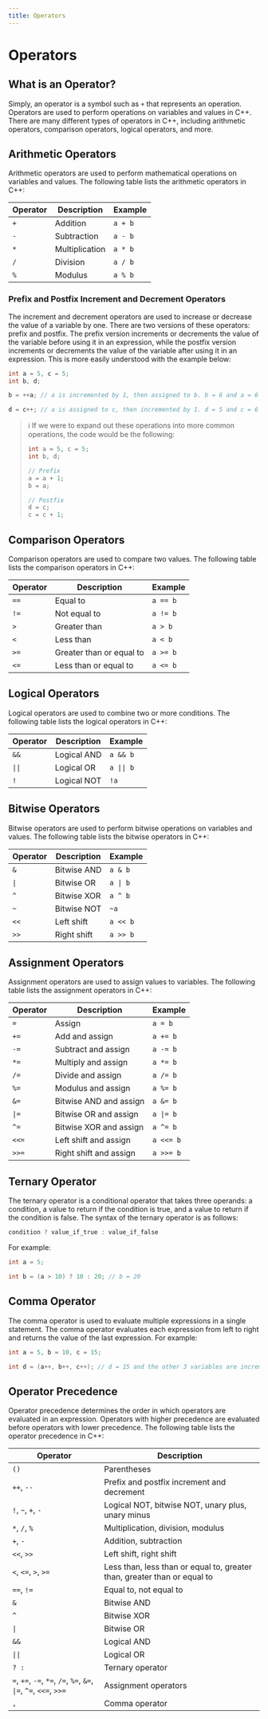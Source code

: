 ```yaml
---
title: Operators
---
```


# Operators

## What is an Operator?

Simply, an operator is a symbol such as `+` that represents an operation. Operators are used to perform operations on variables and values in C++. There are many different types of operators in C++, including arithmetic operators, comparison operators, logical operators, and more.

## Arithmetic Operators

Arithmetic operators are used to perform mathematical operations on variables and values. The following table lists the arithmetic operators in C++:

| Operator | Description    | Example |
| -------- | -------------- | ------- |
| `+`      | Addition       | `a + b` |
| `-`      | Subtraction    | `a - b` |
| `*`      | Multiplication | `a * b` |
| `/`      | Division       | `a / b` |
| `%`      | Modulus        | `a % b` |

### Prefix and Postfix Increment and Decrement Operators

The increment and decrement operators are used to increase or decrease the value of a variable by one. There are two versions of these operators: prefix and postfix. The prefix version increments or decrements the value of the variable before using it in an expression, while the postfix version increments or decrements the value of the variable after using it in an expression. This is more easily understood with the example below:

```cpp
int a = 5, c = 5;
int b, d;

b = ++a; // a is incremented by 1, then assigned to b. b = 6 and a = 6

d = c++; // a is assigned to c, then incremented by 1. d = 5 and c = 6
```

> ℹ️
> If we were to expand out these operations into more common operations, the code would be the following:
>
> ```cpp
> int a = 5, c = 5;
> int b, d;
>
> // Prefix
> a = a + 1;
> b = a;
>
> // Postfix
> d = c;
> c = c + 1;
> ```

## Comparison Operators

Comparison operators are used to compare two values. The following table lists the comparison operators in C++:

| Operator | Description              | Example  |
| -------- | ------------------------ | -------- |
| `==`     | Equal to                 | `a == b` |
| `!=`     | Not equal to             | `a != b` |
| `>`      | Greater than             | `a > b`  |
| `<`      | Less than                | `a < b`  |
| `>=`     | Greater than or equal to | `a >= b` |
| `<=`     | Less than or equal to    | `a <= b` |

## Logical Operators

Logical operators are used to combine two or more conditions. The following table lists the logical operators in C++:

| Operator | Description | Example    |
| -------- | ----------- | ---------- |
| `&&`     | Logical AND | `a && b`   |
| `\|\|`   | Logical OR  | `a \|\| b` |
| `!`      | Logical NOT | `!a`       |

## Bitwise Operators

Bitwise operators are used to perform bitwise operations on variables and values. The following table lists the bitwise operators in C++:

| Operator | Description | Example  |
| -------- | ----------- | -------- |
| `&`      | Bitwise AND | `a & b`  |
| `\|`     | Bitwise OR  | `a \| b` |
| `^`      | Bitwise XOR | `a ^ b`  |
| `~`      | Bitwise NOT | `~a`     |
| `<<`     | Left shift  | `a << b` |
| `>>`     | Right shift | `a >> b` |

## Assignment Operators

Assignment operators are used to assign values to variables. The following table lists the assignment operators in C++:

| Operator | Description            | Example   |
| -------- | ---------------------- | --------- |
| `=`      | Assign                 | `a = b`   |
| `+=`     | Add and assign         | `a += b`  |
| `-=`     | Subtract and assign    | `a -= b`  |
| `*=`     | Multiply and assign    | `a *= b`  |
| `/=`     | Divide and assign      | `a /= b`  |
| `%=`     | Modulus and assign     | `a %= b`  |
| `&=`     | Bitwise AND and assign | `a &= b`  |
| `\|=`    | Bitwise OR and assign  | `a \|= b` |
| `^=`     | Bitwise XOR and assign | `a ^= b`  |
| `<<=`    | Left shift and assign  | `a <<= b` |
| `>>=`    | Right shift and assign | `a >>= b` |

## Ternary Operator

The ternary operator is a conditional operator that takes three operands: a condition, a value to return if the condition is true, and a value to return if the condition is false. The syntax of the ternary operator is as follows:

```cpp
condition ? value_if_true : value_if_false
```

For example:

```cpp
int a = 5;

int b = (a > 10) ? 10 : 20; // b = 20
```

## Comma Operator

The comma operator is used to evaluate multiple expressions in a single statement. The comma operator evaluates each expression from left to right and returns the value of the last expression. For example:

```cpp
int a = 5, b = 10, c = 15;

int d = (a++, b++, c++); // d = 15 and the other 3 variables are incremented by 1
```

## Operator Precedence

Operator precedence determines the order in which operators are evaluated in an expression. Operators with higher precedence are evaluated before operators with lower precedence. The following table lists the operator precedence in C++:

| Operator                                                           | Description                                                              |
| ------------------------------------------------------------------ | ------------------------------------------------------------------------ |
| `()`                                                               | Parentheses                                                              |
| `++`, `--`                                                         | Prefix and postfix increment and decrement                               |
| `!`, `~`, `+`, `-`                                                 | Logical NOT, bitwise NOT, unary plus, unary minus                        |
| `*`, `/`, `%`                                                      | Multiplication, division, modulus                                        |
| `+`, `-`                                                           | Addition, subtraction                                                    |
| `<<`, `>>`                                                         | Left shift, right shift                                                  |
| `<`, `<=`, `>`, `>=`                                               | Less than, less than or equal to, greater than, greater than or equal to |
| `==`, `!=`                                                         | Equal to, not equal to                                                   |
| `&`                                                                | Bitwise AND                                                              |
| `^`                                                                | Bitwise XOR                                                              |
| `\|`                                                               | Bitwise OR                                                               |
| `&&`                                                               | Logical AND                                                              |
| `\|\|`                                                             | Logical OR                                                               |
| `? :`                                                              | Ternary operator                                                         |
| `=`, `+=`, `-=`, `*=`, `/=`, `%=`, `&=`, `\|=`, `^=`, `<<=`, `>>=` | Assignment operators                                                     |
| `,`                                                                | Comma operator                                                           |

